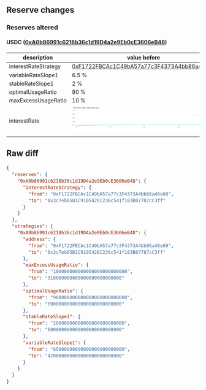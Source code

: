 ## Reserve changes

### Reserves altered

#### USDC ([0xA0b86991c6218b36c1d19D4a2e9Eb0cE3606eB48](https://etherscan.io/address/0xA0b86991c6218b36c1d19D4a2e9Eb0cE3606eB48))

| description          | value before                                                                                                          | value after                                                                                                           |
| -------------------- | --------------------------------------------------------------------------------------------------------------------- | --------------------------------------------------------------------------------------------------------------------- |
| interestRateStrategy | [0xF1722FBCAc1C49bA57a77c3F4373A4bb86a46e60](https://etherscan.io/address/0xF1722FBCAc1C49bA57a77c3F4373A4bb86a46e60) | [0x3c7eb05B1C910542EC236c541f183B07787cC3ff](https://etherscan.io/address/0x3c7eb05B1C910542EC236c541f183B07787cC3ff) |
| variableRateSlope1   | 6.5 %                                                                                                                 | 42 %                                                                                                                  |
| stableRateSlope1     | 2 %                                                                                                                   | 69 %                                                                                                                  |
| optimalUsageRatio    | 90 %                                                                                                                  | 69 %                                                                                                                  |
| maxExcessUsageRatio  | 10 %                                                                                                                  | 31 %                                                                                                                  |
| interestRate         | ![before](/.assets/23e67c7d46dd80f36d580b243c5716c84080a34f.svg)                                                      | ![after](/.assets/64fd6acec636adec0e975e8031f8e3f7fb87bb7d.svg)                                                       |

## Raw diff

```json
{
  "reserves": {
    "0xA0b86991c6218b36c1d19D4a2e9Eb0cE3606eB48": {
      "interestRateStrategy": {
        "from": "0xF1722FBCAc1C49bA57a77c3F4373A4bb86a46e60",
        "to": "0x3c7eb05B1C910542EC236c541f183B07787cC3ff"
      }
    }
  },
  "strategies": {
    "0xA0b86991c6218b36c1d19D4a2e9Eb0cE3606eB48": {
      "address": {
        "from": "0xF1722FBCAc1C49bA57a77c3F4373A4bb86a46e60",
        "to": "0x3c7eb05B1C910542EC236c541f183B07787cC3ff"
      },
      "maxExcessUsageRatio": {
        "from": "100000000000000000000000000",
        "to": "310000000000000000000000000"
      },
      "optimalUsageRatio": {
        "from": "900000000000000000000000000",
        "to": "690000000000000000000000000"
      },
      "stableRateSlope1": {
        "from": "20000000000000000000000000",
        "to": "690000000000000000000000000"
      },
      "variableRateSlope1": {
        "from": "65000000000000000000000000",
        "to": "420000000000000000000000000"
      }
    }
  }
}
```
